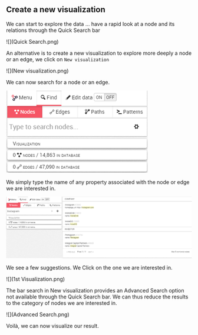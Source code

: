## Create a new visualization

We can start to explore the data ... have a rapid look at a node and its relations through the Quick Search bar

![](Quick Search.png)

An alternative is to create a new visualization to explore more deeply a node or an edge, we click on ```New visualization```


![](New visualization.png)

We can now search for a node or an edge.

![](Find.png)


We simply type the name of any property associated with the node or edge we are interested in.

![](Find_Example.png)

We see a few suggestions. We Click on the one we are interested in.

![](1st Visualization.png)

The bar search in New visualization provides an Advanced Search option not available through the Quick Search bar. We can thus reduce the results to the category of nodes we are interested in.

![](Advanced Search.png)

Voilà, we can now visualize our result.
